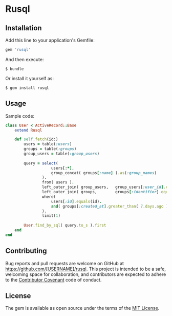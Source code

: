 # Rusql

## Installation

Add this line to your application's Gemfile:

```ruby
gem 'rusql'
```

And then execute:

    $ bundle

Or install it yourself as:

    $ gem install rusql

## Usage

Sample code:

```ruby
class User < ActiveRecord::Base
    extend Rusql

    def self.fetch(id:)
        users = table(:users)
        groups = table(:groups)
        group_users = table(:group_users)
        
        query = select( 
                    users[:*],
                    group_concat( groups[:name] ).as(:group_names)
                ).
                from( users ).
                left_outer_join( group_users,   group_users[:user_id].equals( user[:id] ) ).
                left_outer_join( groups,        groups[:identifier].equals( group_users[:group_id] ) ).
                where(
                    users[:id].equals(id).
                    and( groups[:created_at].greater_than( 7.days.ago ) )
                ).
                limit(1)
                
        User.find_by_sql( query.to_s ).first
    end
end
```

## Contributing

Bug reports and pull requests are welcome on GitHub at https://github.com/[USERNAME]/rusql. This project is intended to be a safe, welcoming space for collaboration, and contributors are expected to adhere to the [Contributor Covenant](http://contributor-covenant.org) code of conduct.


## License

The gem is available as open source under the terms of the [MIT License](http://opensource.org/licenses/MIT).

